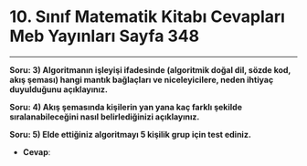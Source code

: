 # 10. Sınıf Matematik Kitabı Cevapları Meb Yayınları Sayfa 348

---

**Soru: 3) Algoritmanın işleyişi ifadesinde (algoritmik doğal dil, sözde kod, akış şeması) hangi mantık bağlaçları ve niceleyicilere, neden ihtiyaç duyulduğunu açıklayınız.**

**Soru: 4) Akış şemasında kişilerin yan yana kaç farklı şekilde sıralanabileceğini nasıl belirlediğinizi açıklayınız.**

**Soru: 5) Elde ettiğiniz algoritmayı 5 kişilik grup için test ediniz.**

-   **Cevap**: